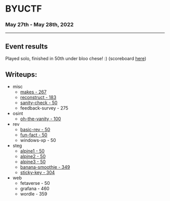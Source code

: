 # BYUCTF
### May 27th - May 28th, 2022
***
## Event results
Played solo, finished in 50th under bloo chese! :) (scoreboard [here](https://ctftime.org/event/1660))
## Writeups:
- misc
  - [makes - 267](misc/makes.md)
  - [reconstruct - 183](misc/reconstruct.md)
  - [sanity-check - 50](misc/sanity-check.md)
  - feedback-survey - 275
- osint
  - [oh-the-vanity - 100](osint/oh-the-vanity.md)
- rev
  - [basic-rev - 50](rev/basic-rev.md)
  - [fun-fact - 50](rev/fun-fact.md)
  - windows-xp - 50
- steg
  - [alpine1 - 50](steg/alpine1.md)
  - [alpine2 - 50](steg/alpine2.md)
  - [alpine3 - 50](steg/alpine3.md)
  - [banana-smoothie - 349](steg/banana-smoothie.md)
  - [sticky-key - 304](steg/sticky-key.md)
- web
  - fetaverse - 50
  - grafana - 460
  - wordle - 359